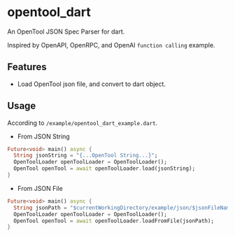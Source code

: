 # opentool_dart
An OpenTool JSON Spec Parser for dart.

Inspired by OpenAPI, OpenRPC, and OpenAI `function calling` example.

## Features

- Load OpenTool json file, and convert to dart object.

## Usage

According to `/example/opentool_dart_example.dart`.

- From JSON String
```dart
Future<void> main() async {
  String jsonString = "{...OpenTool String...}";
  OpenToolLoader openToolLoader = OpenToolLoader();
  OpenTool openTool = await openToolLoader.load(jsonString);
}
```
- From JSON File
```dart
Future<void> main() async {
  String jsonPath = "$currentWorkingDirectory/example/json/$jsonFileName";
  OpenToolLoader openToolLoader = OpenToolLoader();
  OpenTool openTool = await openToolLoader.loadFromFile(jsonPath); 
}
```
